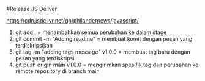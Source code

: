 #Release JS Deliver

https://cdn.jsdelivr.net/gh/philandernews/javascript/

1. git add . = menambahkan semua perubahan ke dalam stage
2. git commit -m "Adding readme" = membuat komit dengan pesan yang terdiskripsikan
3. git tag -m "adding tags message" v1.0.0 =  membuat tag baru dengan pesan yang terdiskripsi
4. git push origin main v1.0.0 = mengirimkan spesifik tag dan perubahan ke remote repository di branch main
